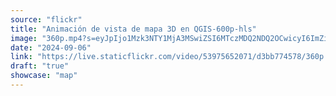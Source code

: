 ```yaml
---
source: "flickr"
title: "Animación de vista de mapa 3D en QGIS-600p-hls"
image: "360p.mp4?s=eyJpIjo1Mzk3NTY1MjA3MSwiZSI6MTczMDQ2NDQ2OCwicyI6ImZiMzY0MDVkYjYzOWYxNWY3OTY4MDQ5MTY1OGRjODM5MGQ3NzljZmMiLCJ2IjoxfQ.mp4"
date: "2024-09-06"
link: "https://live.staticflickr.com/video/53975652071/d3bb774578/360p.mp4?s=eyJpIjo1Mzk3NTY1MjA3MSwiZSI6MTczMDQ2NDQ2OCwicyI6ImZiMzY0MDVkYjYzOWYxNWY3OTY4MDQ5MTY1OGRjODM5MGQ3NzljZmMiLCJ2IjoxfQ"
draft: "true"
showcase: "map"
---
```

